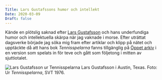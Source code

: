 ```yaml
---
Title: Lars Gustafssons humor och intellekt
Date: 2020-03-09
Draft: false
---
```


Kände en plötslig saknad efter [Lars Gustafsson](https://sv.wikipedia.org/wiki/Lars_Gustafsson) och hans underfundiga humor och intellektuella skärpa när jag vaknade i morse. Efter uträttat dagsverke började jag söka mig fram efter artiklar och klipp på nätet och upptäckte då att hans bok _Tennisspelarna_ fanns tillgänglig på [Öppet arkiv](https://www.oppetarkiv.se/etikett/titel/Tennisspelarna/) i en version som spelats in för teve och gått som följetong i mitten av sjuttiotalet. 

![Lars Gustafsson ur Tennisspelarna](/images/larsgustafsson.png) Lars Gustafsson i Austin, Texas. Foto: Ur *Tennisspelarna*, SVT 1976.
